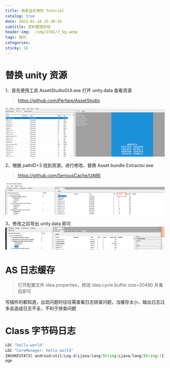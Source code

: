 ```yaml
---
title: 简易且实用的 Tutorial
catalog: true
date: 2023-01-18 15:30:16
subtitle: 资料整理杂烩
header-img:  /img/2301/7_bg.webp
tags: 踩坑
categories:
sticky: 18
---
```



# 替换 unity 资源

1、首先使用工具 AssetStudioGUI.exe 打开 unity.data 查看资源
> https://github.com/Perfare/AssetStudio

![Gradle 了解](../../img/2301/tutorial/1-img.png)

2、根据 pathID=3 找到资源，进行修改、替换 Asset bundle Extractor.exe
> https://github.com/SeriousCache/UABE

![Gradle 了解](../../img/2301/tutorial/2-img.png)


3、修改之后导出 unity.data 即可
![Gradle 了解](../../img/2301/tutorial/3-img.png)

# AS 日志缓存

> 打开配置文件 idea.properties，修改 idea.cycle.buffer.size=20480 并重启即可

写插件的都知道，出现问题时往往需查看日志排查问题，当缓存太小、输出日志过多会造成日志不全，不利于排查问题

# Class 字节码日志

```java
LDC "hello-world"
LDC "CoreManager: hello world"
INVOKESTATIC android/util/Log.d(Ljava/lang/String;Ljava/lang/String;)I
POP
```
